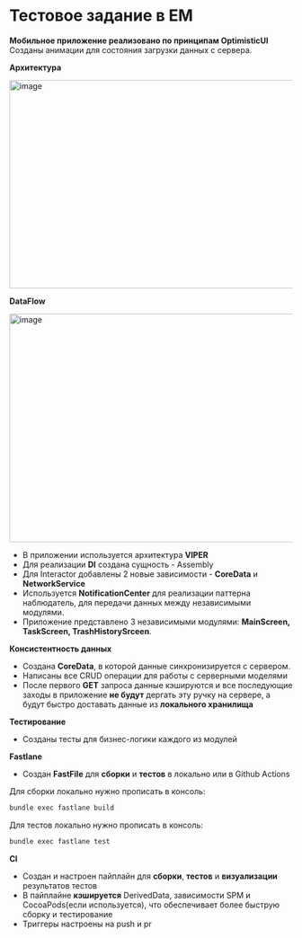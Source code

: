 # Тестовое задание в EM #

**Мобильное приложение реализовано по принципам OptimisticUI** \
Созданы анимации для состояния загрузки данных с сервера. 

**Архитектура** 

<img width="753" height="371" alt="image" src="https://github.com/user-attachments/assets/1f719ab6-07fc-4565-9729-eebfb3128d32" />

**DataFlow**

<img width="806" height="407" alt="image" src="https://github.com/user-attachments/assets/77c694fc-5c7c-4242-a25e-af233841c106" />

* В приложении используется архитектура **VIPER**
* Для реализации **DI** создана сущность - Assembly
* Для Interactor добавлены 2 новые зависимости - **CoreData** и **NetworkService** 
* Используется **NotificationCenter** для реализации паттерна наблюдатель, для передачи данных между независимыми модулями.
* Приложение представлено 3 независимыми модулями: **MainScreen, TaskScreen, TrashHistorySrceen**.

**Консистентность данных** 
* Создана **CoreData**, в которой данные синхронизируется с сервером. 
* Написаны все CRUD операции для работы с серверными моделями 
* После первого **GET** запроса данные кэшируются и все последующие заходы в приложение **не будут** дергать эту ручку на сервере, а будут быстро доставать данные из **локального хранилища**

**Тестирование**
* Созданы тесты для бизнес-логики каждого из модулей

**Fastlane**
* Создан **FastFile** для **сборки** и **тестов** в локально или в Github Actions 
  
Для сборки локально нужно прописать в консоль:
```bash
bundle exec fastlane build
```
Для тестов локально нужно прописать в консоль:
```bash
bundle exec fastlane test
```

**CI**
* Создан и настроен пайплайн для **сборки**, **тестов** и **визуализации** результатов тестов
* В пайплайне **кэшируется** DerivedData, зависимости  SPM и CocoaPods(если используется), что обеспечивает более быструю сборку и тестирование
* Триггеры настроены на push и pr
